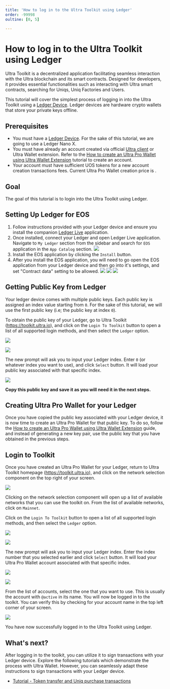 ```yaml
---
title: 'How to log in to the Ultra Toolkit using Ledger'
order: -99998
oultine: [0, 5]

---
```


# How to log in to the Ultra Toolkit using Ledger

Ultra Toolkit is a decentralized application facilitating seamless interaction with the Ultra blockchain and its smart contracts. Designed for developers, it provides essential functionalities such as interacting with Ultra smart contracts, searching for Uniqs, Uniq Factories and Users.

This tutorial will cover the simplest process of logging in into the Ultra Toolkit using a [Ledger Device](https://www.ledger.com).
Ledger devices are hardware crypto wallets that store your private keys offline.

## Prerequisites

-   You must have a [Ledger Device](https://www.ledger.com). For the sake of this tutorial, we are going to use a Ledger Nano X.
-   You must have already an account created via official [Ultra client](https://ultra.io/) or Ultra Wallet extension. Refer to the [How to create an Ultra Pro Wallet using Ultra Wallet Extension](../guides/how-to-create-ultra-pro-wallet.md) tutorial to create an account.
-   Your account must have sufficient UOS tokens for a new account creation transactions fees. Current Ultra Pro Wallet creation price is <OracleConversion :amount="2.0" scope="......2nf5.o4" :param="70000" />.

## Goal

The goal of this tutorial is to login into the Ultra Toolkit using Ledger.

## Setting Up Ledger for EOS

1. Follow instructions provided with your Ledger device and ensure you install the companion [Ledger Live](https://www.ledger.com/ledger-live) application.
2. Once installed, connect your Ledger and open Ledger Live application. Navigate to `My Ledger` section from the sidebar and search for `EOS` application in the `App Catalog` section.
   ![](./images/ledger-search-eos-app.png)
3. Install the EOS application by clicking the `Install` button.
4. After you install the EOS application, you will need to go open the EOS application from your Ledger device and then go into it's settings, and set "Contract data" setting to be allowed.
   ![](./images/ledger1.jpg)
   ![](./images/ledger2.jpg)
   ![](./images/ledger3.jpg)

## Getting Public Key from Ledger

Your ledger device comes with multiple public keys. Each public key is assigned an index value starting from `0`. For the sake of this tutorial, we will use the first public key (i.e; the public key at index `0`).

To obtain the public key of your Ledger, go to Ultra Toolkit (https://toolkit.ultra.io), and
click on the `Login To Toolkit` button to open a list of all supported login methods, and then select the `Ledger` option.

![](../fundamentals/images/toolkit-login-button.png)

![](./images/toolkit-login-options-ledger.png)

The new prompt will ask you to input your Ledger index. Enter `0` (or whatever index you want to use), and click `Select` button. It will load your public key associated with that specific index.

![](./images/toolkit-legder-login-show-pub-key.png)

**Copy this public key and save it as you will need it in the next steps.**

## Creating Ultra Pro Wallet for your Ledger

Once you have copied the public key associated with your Ledger device, it is now time to create an Ultra Pro Wallet for that public key. To do so, follow the [How to create an Ultra Pro Wallet using Ultra Wallet Extension](../guides/how-to-create-ultra-pro-wallet.md#create-an-ultra-pro-wallet) guide, and instead of generating a new key pair, use the public key that you have obtained in the previous steps.

## Login to Toolkit

Once you have created an Ultra Pro Wallet for your Ledger, return to Ultra Toolkit homepage (https://toolkit.ultra.io), and click on the network selection component on the top right of your screen.

![](../fundamentals/images/toolkit-network-selection.png)

Clicking on the network selection component will open up a list of available networks that you can use the toolkit on. From the list of available networks, click on `Mainnet`.

Click on the `Login To Toolkit` button to open a list of all supported login methods, and then select the `Ledger` option.

![](../fundamentals/images/toolkit-login-button.png)

![](./images/toolkit-login-options-ledger.png)

The new prompt will ask you to input your Ledger index. Enter the index number that you selected earlier and click `Select` button. It will load your Ultra Pro Wallet account associated with that specific index.

![](./images/toolkit-ledger-login-index.png)

![](./images/toolkit-ledger-account-selection.png)

From the list of accounts, select the one that you want to use. This is usually the account with `@active` in its name. You will now be logged in to the toolkit. You can verify this by checking for your account name in the top left corner of your screen.

![](./images/toolkit-login-account-name.png)

You have now successfully logged in to the Ultra Toolkit using Ledger.

## What's next?

After logging in to the toolkit, you can utilize it to sign transactions with your Ledger device. Explore the following tutorials which demonstrate the process with Ultra Wallet. However, you can seamlessly adapt these instructions to sign transactions with your Ledger device.

-   [Tutorial - Token transfer and Uniq purchase transactions](../fundamentals/tutorial-token-transfer-and-nft-purchase.md)
